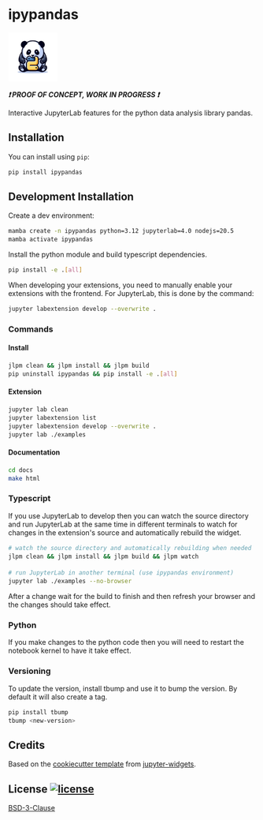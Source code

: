 
# ipypandas

<a href="https://github.com/tensorware/ipypandas">
    <img src="https://raw.githubusercontent.com/tensorware/ipypandas/main/docs/source/static/images/logo.png" width="100"/>
</a>

***❗ PROOF OF CONCEPT, WORK IN PROGRESS ❗***

Interactive JupyterLab features for the python data analysis library pandas.

## Installation
You can install using `pip`:
```bash
pip install ipypandas
```

## Development Installation
Create a dev environment:
```bash
mamba create -n ipypandas python=3.12 jupyterlab=4.0 nodejs=20.5
mamba activate ipypandas
```

Install the python module and build typescript dependencies.
```bash
pip install -e .[all]
```

When developing your extensions, you need to manually enable your extensions with the frontend. For JupyterLab, this is done by the command:
```bash
jupyter labextension develop --overwrite .
```

### Commands

#### Install
```bash
jlpm clean && jlpm install && jlpm build
pip uninstall ipypandas && pip install -e .[all]
```

#### Extension
```bash
jupyter lab clean
jupyter labextension list
jupyter labextension develop --overwrite .
jupyter lab ./examples
```

#### Documentation
```bash
cd docs
make html
```

### Typescript
If you use JupyterLab to develop then you can watch the source directory and run JupyterLab at the same time in different
terminals to watch for changes in the extension's source and automatically rebuild the widget.
```bash
# watch the source directory and automatically rebuilding when needed
jlpm clean && jlpm install && jlpm build && jlpm watch

# run JupyterLab in another terminal (use ipypandas environment)
jupyter lab ./examples --no-browser
```

After a change wait for the build to finish and then refresh your browser and the changes should take effect.

### Python
If you make changes to the python code then you will need to restart the notebook kernel to have it take effect.

### Versioning
To update the version, install tbump and use it to bump the version.
By default it will also create a tag.
```bash
pip install tbump
tbump <new-version>
```

## Credits
Based on the [cookiecutter template](https://github.com/jupyter-widgets/widget-ts-cookiecutter) from [jupyter-widgets](https://github.com/jupyter-widgets).

## License [![license](https://img.shields.io/github/license/tensorware/ipypandas)](#license-)
[BSD-3-Clause](https://github.com/tensorware/ipypandas/blob/main/LICENSE)
